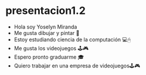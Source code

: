 # presentacion1.2
- Hola soy Yoselyn Miranda
- Me gusta dibujar y pintar 🎨
- Estoy estudiando ciencia de la computación 💻🖱
- Me gusta los videojuegos 🕹🎮
- Espero pronto graduarme 🎓
- Quiero trabajar en una empresa de videojuegos🕹🎮 
